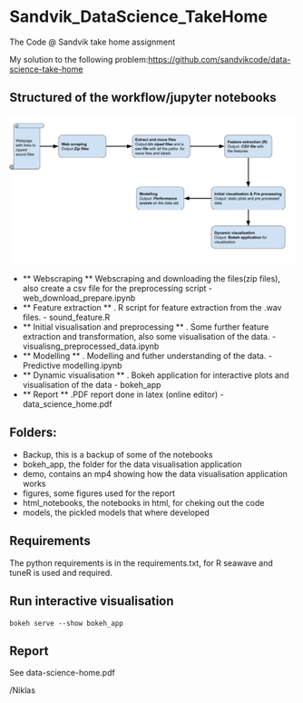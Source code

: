 # Sandvik_DataScience_TakeHome

The Code @ Sandvik take home assignment

My solution to the following problem:https://github.com/sandvikcode/data-science-take-home

## Structured of the workflow/jupyter notebooks

![](figures/workflow.png??raw=true)

- ** Webscraping ** Webscraping and downloading the files(zip files), also create a csv file for the preprocessing script - web_download_prepare.ipynb
- ** Feature extraction ** . R script for feature extraction from the .wav files. - sound_feature.R
- ** Initial visualisation and preprocessing ** . Some further feature extraction and transformation, also some visualisation of the data. - visualisng_preprocessed_data.ipynb
- ** Modelling ** . Modelling and futher understanding of the data. - Predictive modelling.ipynb
- ** Dynamic visualisation ** . Bokeh application for interactive plots and visualisation of the data - bokeh_app 
- ** Report ** .PDF report done in latex (online editor) - data_science_home.pdf

## Folders:
- Backup, this is a backup of some of the notebooks
- bokeh_app, the folder for the data visualisation application
- demo, contains an mp4 showing how the data visualisation application works
- figures, some figures used for the report
- html_notebooks, the notebooks in html, for cheking out the code
- models, the pickled models that where developed

## Requirements
The python requirements is in the requirements.txt, for R seawave and tuneR is used and required. 

## Run interactive visualisation

```
bokeh serve --show bokeh_app
```

## Report
See data-science-home.pdf 

/Niklas
